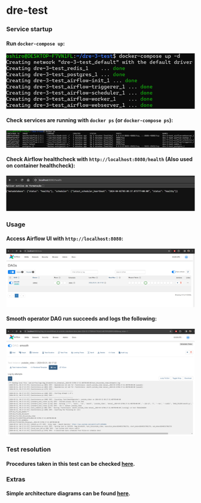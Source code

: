 # dre-test

### Service startup

#### Run `docker-compose up`: 
![alt text][docker-compose-up]

#### Check services are running with `docker ps` (or `docker-compose ps`): 
![alt text][docker-ps]

#### Check Airflow healthcheck with `http://localhost:8080/health` (Also used on container healthcheck): 
![alt text][airflow-healthcheck]

### Usage

#### Access Airflow UI with `http://localhost:8080`: 
![alt text][airflow-ui]

#### Smooth operator DAG run succeeds and logs the following: 
![alt text][dag-run-log]

### Test resolution

#### Procedures taken in this test can be checked [here](docs/resolution-notes).

### Extras

#### Simple architecture diagrams can be found [here](docs/airflow-architecture.drawio).

[docker-compose-up]: https://github.com/japosh/dre-3-test/raw/main/docs/images/docker-compose-up.png "docker-compose up execution"
[docker-ps]: https://github.com/japosh/dre-3-test/raw/main/docs/images/docker-ps.png "docker ps"
[airflow-ui]: https://github.com/japosh/dre-3-test/raw/main/docs/images/airflow-ui.png "Airflow webUI"
[airflow-healthcheck]: https://github.com/japosh/dre-3-test/raw/main/docs/images/airflow-healthcheck.png "Airflow healthcheck"
[dag-run-log]: https://github.com/japosh/dre-3-test/raw/main/docs/images/dag-run-log.png "Airflow success DAG run log"
